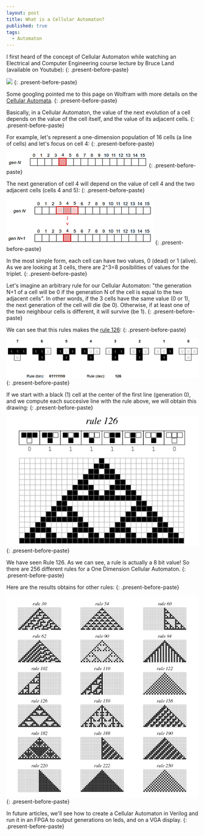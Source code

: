 ```yaml
---
layout: post
title: What is a Cellular Automaton?
published: true
tags:
  - Automaton
---
```


I first heard of the concept of Cellular Automaton while watching an Electrical and Computer Engineering course lecture by Bruce Land (available on Youtube):
{: .present-before-paste}

[![](http://img.youtube.com/vi/sKhvMhTiuM4/0.jpg)](http://www.youtube.com/watch?v=sKhvMhTiuM4)
{: .present-before-paste}

Some googling pointed me to this page on Wolfram with more details on the [Cellular Automata](http://mathworld.wolfram.com/ElementaryCellularAutomaton.html).
{: .present-before-paste}

Basically, in a Cellular Automaton, the value of the next evolution of a cell depends on the value of the cell itself, and the value of its adjacent cells.
{: .present-before-paste}

For example, let's represent a one-dimension population of 16 cells (a line of cells) and let's focus on cell 4:
{: .present-before-paste}

![](/uploads/automaton-genn-cell4.png)
{: .present-before-paste}

The next generation of cell 4 will depend on the value of cell 4 and the two adjacent cells (cells 4 and 5):
{: .present-before-paste}

![](/uploads/automaton-genn1.png)
{: .present-before-paste}

In the most simple form, each cell can have two values, 0 (dead) or 1 (alive). As we are looking at 3 cells, there are 2^3=8 posibilities of values for the triplet.
{: .present-before-paste}

Let's imagine an arbitrary rule for our Cellular Automaton: "the generation N+1 of a cell will be 0 if the generation N of the cell is equal to the two adjacent cells". In other words, if the 3 cells have the same value (0 or 1), the next generation of the cell will die (be 0). Otherwise, if at least one of the two neighbour cells is different, it will survive (be 1).
{: .present-before-paste}

We can see that this rules makes the [rule 126](http://mathworld.wolfram.com/Rule126.html):
{: .present-before-paste}

![](/uploads/automaton-rule126.png)
{: .present-before-paste}

If we start with a black (1) cell at the center of the first line (generation 0), and we compute each succesive line with the rule above, we will obtain this drawing:
{: .present-before-paste}

![](/uploads/elementarycarule126-1200.gif)
{: .present-before-paste}

We have seen Rule 126. As we can see, a rule is actually a 8 bit value! So there are 256 different rules for a One Dimension Cellular Automaton.
{: .present-before-paste}

Here are the results obtains for other rules:
{: .present-before-paste}

![](/uploads/elementaryca-850.gif)
{: .present-before-paste}

In future articles, we'll see how to create a Cellular Automaton in Verilog and run it in an FPGA to output generations on leds, and on a VGA display.
{: .present-before-paste}